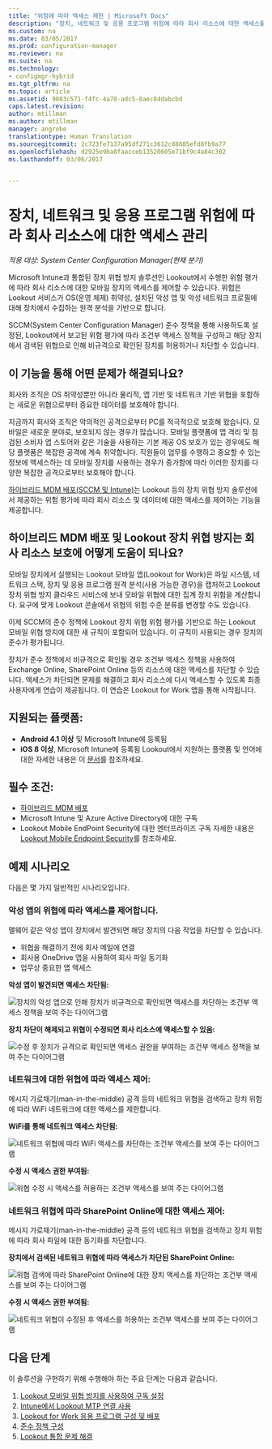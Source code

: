 ```yaml
---
title: "위험에 따라 액세스 제한 | Microsoft Docs"
description: "장치, 네트워크 및 응용 프로그램 위험에 따라 회사 리소스에 대한 액세스를 제한합니다."
ms.custom: na
ms.date: 03/05/2017
ms.prod: configuration-manager
ms.reviewer: na
ms.suite: na
ms.technology:
- configmgr-hybrid
ms.tgt_pltfrm: na
ms.topic: article
ms.assetid: 9083c571-f4fc-4a78-adc5-8aec84dabcbd
caps.latest.revision: 
author: mtillman
ms.author: mtillman
manager: angrobe
translationtype: Human Translation
ms.sourcegitcommit: 2c723fe7137a95df271c3612c88805efd8fb9a77
ms.openlocfilehash: d2925e9ba8faacceb13520605e71bf9c4a84c302
ms.lasthandoff: 03/06/2017


---
```

# <a name="manage-access-to-company-resource-based-on-device-network-and-application-risk"></a>장치, 네트워크 및 응용 프로그램 위험에 따라 회사 리소스에 대한 액세스 관리

*적용 대상: System Center Configuration Manager(현재 분기)*

Microsoft Intune과 통합된 장치 위협 방지 솔루션인 Lookout에서 수행한 위험 평가에 따라 회사 리소스에 대한 모바일 장치의 액세스를 제어할 수 있습니다. 위험은 Lookout 서비스가 OS(운영 체제) 취약성, 설치된 악성 앱 및 악성 네트워크 프로필에 대해 장치에서 수집하는 원격 분석을 기반으로 합니다. 

SCCM(System Center Configuration Manager) 준수 정책을 통해 사용하도록 설정된, Lookout에서 보고된 위험 평가에 따라 조건부 액세스 정책을 구성하고 해당 장치에서 검색된 위협으로 인해 비규격으로 확인된 장치를 허용하거나 차단할 수 있습니다.  

## <a name="what-problem-does-this-solve"></a>이 기능을 통해 어떤 문제가 해결되나요?
회사와 조직은 OS 취약성뿐만 아니라 물리적, 앱 기반 및 네트워크 기반 위협을 포함하는 새로운 위협으로부터 중요한 데이터를 보호해야 합니다.

지금까지 회사와 조직은 악의적인 공격으로부터 PC를 적극적으로 보호해 왔습니다. 모바일은 새로운 분야로, 보호되지 않는 경우가 많습니다. 모바일 플랫폼에 앱 격리 및 점검된 소비자 앱 스토어와 같은 기술을 사용하는 기본 제공 OS 보호가 있는 경우에도 해당 플랫폼은 복잡한 공격에 계속 취약합니다. 직원들이 업무를 수행하고 중요할 수 있는 정보에 액세스하는 데 모바일 장치를 사용하는 경우가 증가함에 따라 이러한 장치를 다양한 복잡한 공격으로부터 보호해야 합니다.

[하이브리드 MDM 배포(SCCM 및 Intune)](https://docs.microsoft.com/en-us/sccm/mdm/understand/choose-between-standalone-intune-and-hybrid-mobile-device-management)는 Lookout 등의 장치 위협 방지 솔루션에서 제공하는 위험 평가에 따라 회사 리소스 및 데이터에 대한 액세스를 제어하는 기능을 제공합니다.

## <a name="how-do-the-hybrid-mdm-deployment-and-lookout-device-threat-protection-help-protect-company-resources"></a>하이브리드 MDM 배포 및 Lookout 장치 위협 방지는 회사 리소스 보호에 어떻게 도움이 되나요?
모바일 장치에서 실행되는 Lookout 모바일 앱(Lookout for Work)은 파일 시스템, 네트워크 스택, 장치 및 응용 프로그램 원격 분석(사용 가능한 경우)을 캡처하고 Lookout 장치 위협 방지 클라우드 서비스에 보내 모바일 위협에 대한 집계 장치 위험을 계산합니다. 요구에 맞게 Lookout 콘솔에서 위협의 위험 수준 분류를 변경할 수도 있습니다.  

이제 SCCM의 준수 정책에 Lookout 장치 위협 위험 평가를 기반으로 하는 Lookout 모바일 위협 방지에 대한 새 규칙이 포함되어 있습니다. 이 규칙이 사용되는 경우 장치의 준수가 평가됩니다.

장치가 준수 정책에서 비규격으로 확인될 경우 조건부 액세스 정책을 사용하여 Exchange Online, SharePoint Online 등의 리소스에 대한 액세스를 차단할 수 있습니다. 액세스가 차단되면 문제를 해결하고 회사 리소스에 다시 액세스할 수 있도록 최종 사용자에게 연습이 제공됩니다. 이 연습은 Lookout for Work 앱을 통해 시작됩니다.

## <a name="supported-platforms"></a>지원되는 플랫폼:
* **Android 4.1 이상** 및 Microsoft Intune에 등록됨
* **iOS 8 이상**, Microsoft Intune에 등록됨
Lookout에서 지원하는 플랫폼 및 언어에 대한 자세한 내용은 이 [문서](https://personal.support.lookout.com/hc/en-us/articles/114094140253)를 참조하세요.

## <a name="prerequisites"></a>필수 조건:
* [하이브리드 MDM 배포](https://docs.microsoft.com/en-us/sccm/mdm/understand/choose-between-standalone-intune-and-hybrid-mobile-device-management)
* Microsoft Intune 및 Azure Active Directory에 대한 구독
* Lookout Mobile EndPoint Security에 대한 엔터프라이즈 구독  자세한 내용은 [Lookout Mobile Endpoint Security](https://www.lookout.com/products/mobile-endpoint-security)를 참조하세요.

## <a name="example-scenarios"></a>예제 시나리오
다음은 몇 가지 일반적인 시나리오입니다.
### <a name="control-access-based-on-threat-from-malicious-apps"></a>악성 앱의 위협에 따라 액세스를 제어합니다.
맬웨어 같은 악성 앱이 장치에서 발견되면 해당 장치의 다음 작업을 차단할 수 있습니다.
* 위협을 해결하기 전에 회사 메일에 연결
* 회사용 OneDrive 앱을 사용하여 회사 파일 동기화
* 업무상 중요한 앱 액세스

**악성 앱이 발견되면 액세스 차단됨:**

![장치의 악성 앱으로 인해 장치가 비규격으로 확인되면 액세스를 차단하는 조건부 액세스 정책을 보여 주는 다이어그램](media/config-mgr-maliciousapps_blocked.png)

**장치 차단이 해제되고 위협이 수정되면 회사 리소스에 액세스할 수 있음:**

![수정 후 장치가 규격으로 확인되면 액세스 권한을 부여하는 조건부 액세스 정책을 보여 주는 다이어그램](media/config-mgr-maliciousapps-unblocked.png)
### <a name="control-access-based-on-threat-to-network"></a>네트워크에 대한 위협에 따라 액세스 제어:
메시지 가로채기(man-in-the-middle) 공격 등의 네트워크 위협을 검색하고 장치 위험에 따라 WiFi 네트워크에 대한 액세스를 제한합니다.

**WiFi를 통해 네트워크 액세스 차단됨:**

![네트워크 위협에 따라 WiFi 액세스를 차단하는 조건부 액세스를 보여 주는 다이어그램](media/config-mgr-network-wifi-blocked.png)

**수정 시 액세스 권한 부여됨:**

![위협 수정 시 액세스를 허용하는 조건부 액세스를 보여 주는 다이어그램](media/config-mgr-network-wifi-unblocked.png)
### <a name="control-access-to-sharepoint-online-based-on-threat-to-network"></a>네트워크 위협에 따라 SharePoint Online에 대한 액세스 제어:

메시지 가로채기(man-in-the-middle) 공격 등의 네트워크 위협을 검색하고 장치 위험에 따라 회사 파일에 대한 동기화를 차단합니다.

**장치에서 검색된 네트워크 위협에 따라 액세스가 차단된 SharePoint Online:**

![위협 검색에 따라 SharePoint Online에 대한 장치 액세스를 차단하는 조건부 액세스를 보여 주는 다이어그램](media/config-mgr-network-spo-blocked.png)


**수정 시 액세스 권한 부여됨:**

![네트워크 위협이 수정된 후 액세스를 허용하는 조건부 액세스를 보여 주는 다이어그램](media/config-mgr-network-spo-unblocked.png)

## <a name="next-steps"></a>다음 단계
이 솔루션을 구현하기 위해 수행해야 하는 주요 단계는 다음과 같습니다.
1.    [Lookout 모바일 위협 방지를 사용하여 구독 설정](set-up-your-subscription-with-lookout.md)
2.    [Intune에서 Lookout MTP 연결 사용](enable-lookout-connection-in-intune.md)
3.  [Lookout for Work 응용 프로그램 구성 및 배포](configure-and-deploy-lookout-for-work-apps.md)
4.    [준수 정책 구성](enable-device-threat-protection-rule-compliance-policy.md)
5.    [Lookout 통합 문제 해결](troubleshoot-lookout-integration.md)

